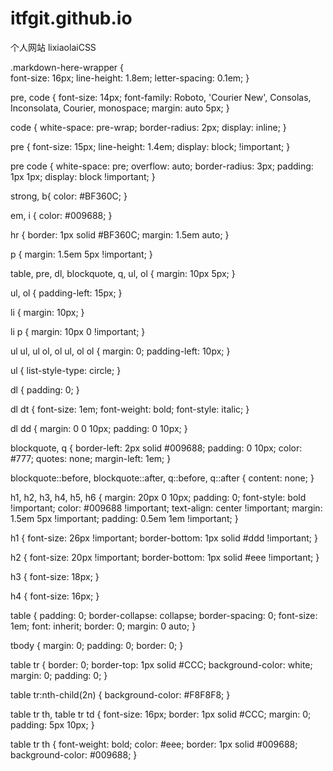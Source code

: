 # itfgit.github.io
个人网站
lixiaolaiCSS

.markdown-here-wrapper {    
  font-size: 16px;
  line-height: 1.8em;
  letter-spacing: 0.1em;
}
    

pre, code {
  font-size: 14px;
  font-family: Roboto, 'Courier New', Consolas, Inconsolata, Courier, monospace;
  margin: auto 5px;
}


code {
  white-space: pre-wrap;
  border-radius: 2px;
  display: inline;
}


pre {
  font-size: 15px;
  line-height: 1.4em;
  display: block; !important;
}


pre code {
  white-space: pre;
  overflow: auto;
  border-radius: 3px;
  padding: 1px 1px;
  display: block !important;
}


strong, b{
  color: #BF360C;
}


em, i {
  color: #009688;
}


hr {
  border: 1px solid #BF360C;
  margin: 1.5em auto;
}


p {
  margin: 1.5em 5px !important;
}


table, pre, dl, blockquote, q, ul, ol {
  margin: 10px 5px;
}


ul, ol {
  padding-left: 15px;
}


li {
  margin: 10px;
}


li p {
  margin: 10px 0 !important;
}


ul ul, ul ol, ol ul, ol ol {
  margin: 0;
  padding-left: 10px;
}


ul {
  list-style-type: circle;
}


dl {
  padding: 0;
}


dl dt {
  font-size: 1em;
  font-weight: bold;
  font-style: italic;
}


dl dd {
  margin: 0 0 10px;
  padding: 0 10px;
}


blockquote, q {
  border-left: 2px solid #009688;
  padding: 0 10px;
  color: #777;
  quotes: none;
  margin-left: 1em;
}


blockquote::before, blockquote::after, q::before, q::after {
  content: none;
}


h1, h2, h3, h4, h5, h6 {
  margin: 20px 0 10px;
  padding: 0;
  font-style: bold !important;
  color: #009688 !important;
  text-align: center !important;
  margin: 1.5em 5px !important;
  padding: 0.5em 1em !important;
}


h1 {
  font-size: 26px !important;
  border-bottom: 1px solid #ddd !important;
}


h2 {
  font-size: 20px !important;
  border-bottom: 1px solid #eee !important;
}


h3 {
  font-size: 18px;
}


h4 {
  font-size: 16px;
}




table {
  padding: 0;
  border-collapse: collapse;
  border-spacing: 0;
  font-size: 1em;
  font: inherit;
  border: 0;
  margin: 0 auto;
}


tbody {
  margin: 0;
  padding: 0;
  border: 0;
}


table tr {
  border: 0;
  border-top: 1px solid #CCC;
  background-color: white;
  margin: 0;
  padding: 0;
}


table tr:nth-child(2n) {
  background-color: #F8F8F8;
}


table tr th, table tr td {
  font-size: 16px;
  border: 1px solid #CCC;
  margin: 0;
  padding: 5px 10px;
}


table tr th {
  font-weight: bold;
  color: #eee;
  border: 1px solid #009688;
  background-color: #009688;
}
